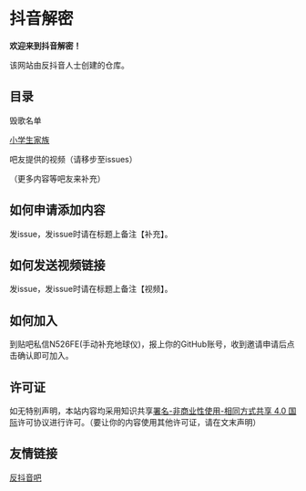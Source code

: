 # 抖音解密
**欢迎来到抖音解密！**

该网站由反抖音人士创建的仓库。
## 目录
毁歌名单

[小学生家族](https://github.com/douyinleak/douyinleak.github.io/tree/master/nc)

吧友提供的视频（请移步至issues）

（更多内容等吧友来补充）

## 如何申请添加内容

发issue，发issue时请在标题上备注【补充】。

## 如何发送视频链接

发issue，发issue时请在标题上备注【视频】。

## 如何加入

到贴吧私信N526FE(手动补充地球仪)，报上你的GitHub账号，收到邀请申请后点击确认即可加入。

## 许可证
如无特别声明，本站内容均采用知识共享[署名-非商业性使用-相同方式共享 4.0 国际](http://creativecommons.org/licenses/by-nc-sa/4.0/)许可协议进行许可。（要让你的内容使用其他许可证，请在文末声明）

## 友情链接
[反抖音吧](https://tieba.baidu.com/f?kw=%E5%8F%8D%E6%8A%96%E9%9F%B3&ie=utf-8)
